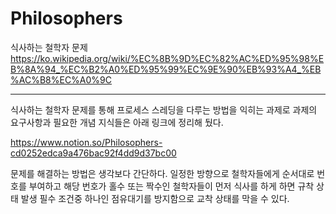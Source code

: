# Philosophers
식사하는 철학자 문제
https://ko.wikipedia.org/wiki/%EC%8B%9D%EC%82%AC%ED%95%98%EB%8A%94_%EC%B2%A0%ED%95%99%EC%9E%90%EB%93%A4_%EB%AC%B8%EC%A0%9C

---
식사하는 철학자 문제를 통해 프로세스 스레딩을 다루는 방법을 익히는 과제로
과제의 요구사항과 필요한 개념 지식들은 아래 링크에 정리해 뒀다.

https://www.notion.so/Philosophers-cd0252edca9a476bac92f4dd9d37bc00

문제를 해결하는 방법은 생각보다 간단하다.
일정한 방향으로 철학자들에게 순서대로 번호를 부여하고 해당 번호가 홀수 또는 짝수인 철학자들이 먼저 식사를 하게 하면 규착 상태 발생 필수 조건중 하나인 점유대기를 방지함으로 교착 상태를 막을 수 있다.
